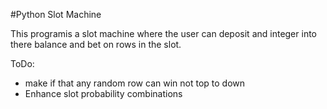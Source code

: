 #Python Slot Machine

This programis a slot machine where the user can deposit and integer into there balance and bet on rows in the slot. 

ToDo:
- make if that any random row can win not top to down
- Enhance slot probability combinations
